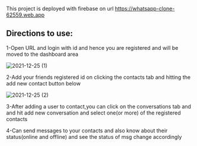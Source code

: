 This project is deployed with firebase on url https://whatsapp-clone-62559.web.app

## Directions to use:
1-Open URL and login with id and hence you are registered and will be moved to the dashboard area

  ![2021-12-25 (1)](https://user-images.githubusercontent.com/58729042/147370909-3713a58d-fc31-495e-9691-a76109528719.png)
  
2-Add your friends registered id on clicking the contacts tab and hitting the add new contact button below
  
  ![2021-12-25 (2)](https://user-images.githubusercontent.com/58729042/147370987-5bb1992d-cd29-4a28-bb56-c57347efc4cf.png)

3-After adding a user to contact,you can click on the conversations tab and and hit add new conversation and select one(or more) of the registered contacts

4-Can send messages to your contacts and also know about their status(online and offline) and see the status of msg change accordingly


